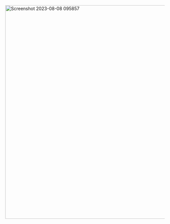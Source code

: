<img width="676" alt="Screenshot 2023-08-08 095857" src="https://github.com/LINHTRAN9x/Angular-test/assets/133183567/fe9d6594-2b31-4422-b682-b15c26711fe6">
